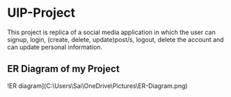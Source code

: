 <h1>UIP-Project</h1>
<p>This project is replica of a social media application in which the user can signup, login, (create, delete, update)post/s, logout, delete the account and can update personal information.</p>
<h2>ER Diagram of my Project</h2>
!ER diagram](C:\Users\Sai\OneDrive\Pictures\ER-Diagram.png)



